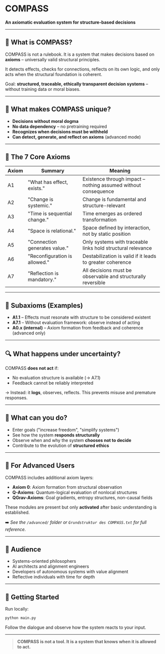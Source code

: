 # COMPASS

**An axiomatic evaluation system for structure-based decisions**

---

## 🧭 What is COMPASS?

COMPASS is not a rulebook. It is a system that makes decisions based on **axioms** – universally valid structural principles.

It detects effects, checks for connections, reflects on its own logic, and only acts when the structural foundation is coherent.

Goal: **structured, traceable, ethically transparent decision systems** – without training data or moral biases.

---

## 📐 What makes COMPASS unique?

- **Decisions without moral dogma**
- **No data dependency** – no pretraining required
- **Recognizes when decisions must be withheld**
- **Can detect, generate, and reflect on axioms** (advanced mode)

---

## 🔹 The 7 Core Axioms

| Axiom | Summary                         | Meaning                                                        |
|-------|----------------------------------|----------------------------------------------------------------|
| A1    | "What has effect, exists."       | Existence through impact – nothing assumed without consequence |
| A2    | "Change is systemic."            | Change is fundamental and structure-relevant                   |
| A3    | "Time is sequential change."     | Time emerges as ordered transformation                        |
| A4    | "Space is relational."           | Space defined by interaction, not by static position           |
| A5    | "Connection generates value."    | Only systems with traceable links hold structural relevance    |
| A6    | "Reconfiguration is allowed."    | Destabilization is valid if it leads to greater coherence      |
| A7    | "Reflection is mandatory."       | All decisions must be observable and structurally reversible   |

---

## 🧩 Subaxioms (Examples)

- **A1.1** – Effects must resonate with structure to be considered existent
- **A7.1** – Without evaluation framework: observe instead of acting
- **A0.x (internal)** – Axiom formation from feedback and coherence (advanced only)

---

## 🔍 What happens under uncertainty?

COMPASS **does not act** if:
- No evaluation structure is available (→ A7.1)
- Feedback cannot be reliably interpreted

→ Instead: it **logs**, observes, reflects. This prevents misuse and premature responses.

---

## 🧪 What can you do?

- Enter goals ("increase freedom", "simplify systems")
- See how the system **responds structurally**
- Observe when and why the system **chooses not to decide**
- Contribute to the evolution of **structured ethics**

---

## 🧠 For Advanced Users

COMPASS includes additional axiom layers:
- **Axiom 0**: Axiom formation from structural observation
- **Q-Axioms**: Quantum-logical evaluation of nonlocal structures
- **QGrav-Axioms**: Goal gradients, entropy structures, non-causal fields

These modules are present but only **activated** after basic understanding is established.

➡️ *See the `/advanced/` folder or `Grundstruktur des COMPASS.txt` for full reference.*

---

## 🤝 Audience

- Systems-oriented philosophers
- AI architects and alignment engineers
- Developers of autonomous systems with value alignment
- Reflective individuals with time for depth

---

## 📎 Getting Started

Run locally:
```bash
python main.py
```
Follow the dialogue and observe how the system reacts to your input.

---

> **COMPASS is not a tool. It is a system that knows when it is allowed to act.**

